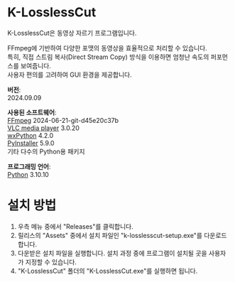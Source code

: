 # K-LosslessCut
<p>K-LosslessCut은 동영상 자르기 프로그램입니다.
<p>FFmpeg에 기반하여 다양한 포맷의 동영상을 효율적으로 처리할 수 있습니다.
<br>특히, 직접 스트림 복사(Direct Stream Copy) 방식을 이용하면 엄청난 속도의 퍼포먼스를 보여줍니다.  
<br>사용자 편의를 고려하여 GUI 환경을 제공합니다.

<p><strong>버전</strong>: 
<br>2024.09.09
<p><strong>사용된 소프트웨어</strong>: 
<br><a href="https://www.ffmpeg.org/">FFmpeg</a> 2024-06-21-git-d45e20c37b
<br><a href="https://www.videolan.org/vlc/">VLC media player</a> 3.0.20
<br><a href="https://wxpython.org/">wxPython</a> 4.2.0
<br><a href="https://pyinstaller.org/">PyInstaller</a> 5.9.0  
<br>기타 다수의 Python용 패키지
<p><strong>프로그래밍 언어</strong>:
<br><a href="https://www.python.org/">Python</a> 3.10.10

# 설치 방법
<ol>
  <li>우측 메뉴 중에서 "Releases"를 클릭합니다.</li>
  <li>릴리스의 "Assets" 중에서 설치 파일인 "k-losslesscut-setup.exe"를 다운로드합니다.</li>
  <li>다운받은 설치 파일을 실행합니다. 설치 과정 중에 프로그램이 설치될 곳을 사용자가 지정할 수 있습니다.</li>
  <li>"K-LosslessCut" 폴더의 "K-LosslessCut.exe"를 실행하면 됩니다.</li>
</ol>
